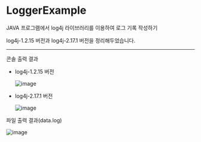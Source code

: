 # LoggerExample
JAVA 프로그램에서 log4j 라이브러리를 이용하여 로그 기록 작성하기

log4j-1.2.15 버전과 log4j-2.17.1 버전을 정리해두었습니다.

------------
콘솔 출력 결과

- log4j-1.2.15 버전

  ![image](https://user-images.githubusercontent.com/45067949/148154451-d5626a4b-a0e6-4ec6-8525-5f868442b74d.png)

- log4j-2.17.1 버전

  ![image](https://user-images.githubusercontent.com/45067949/148476033-d48ec119-fbef-44a9-8c4c-3f21315f934b.png)

파일 출력 결과(data.log)

![image](https://user-images.githubusercontent.com/45067949/148154828-92273fd1-42bf-400d-9baf-1b3a1a782591.png)
